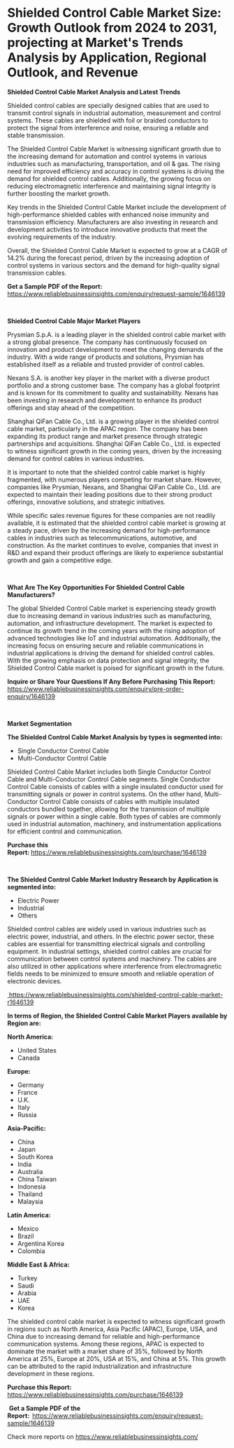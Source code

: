 <p><h1>Shielded Control Cable Market Size: Growth Outlook from 2024 to 2031, projecting at Market's Trends Analysis by Application, Regional Outlook, and Revenue</h1></p><p><strong>Shielded Control Cable Market Analysis and Latest Trends</strong></p>
<p><p>Shielded control cables are specially designed cables that are used to transmit control signals in industrial automation, measurement and control systems. These cables are shielded with foil or braided conductors to protect the signal from interference and noise, ensuring a reliable and stable transmission.</p><p>The Shielded Control Cable Market is witnessing significant growth due to the increasing demand for automation and control systems in various industries such as manufacturing, transportation, and oil & gas. The rising need for improved efficiency and accuracy in control systems is driving the demand for shielded control cables. Additionally, the growing focus on reducing electromagnetic interference and maintaining signal integrity is further boosting the market growth.</p><p>Key trends in the Shielded Control Cable Market include the development of high-performance shielded cables with enhanced noise immunity and transmission efficiency. Manufacturers are also investing in research and development activities to introduce innovative products that meet the evolving requirements of the industry.</p><p>Overall, the Shielded Control Cable Market is expected to grow at a CAGR of 14.2% during the forecast period, driven by the increasing adoption of control systems in various sectors and the demand for high-quality signal transmission cables.</p></p>
<p><strong>Get a Sample PDF of the Report:&nbsp;</strong> <a href="https://www.reliablebusinessinsights.com/enquiry/request-sample/1646139">https://www.reliablebusinessinsights.com/enquiry/request-sample/1646139</a></p>
<p>&nbsp;</p>
<p><strong>Shielded Control Cable Major Market Players</strong></p>
<p><p>Prysmian S.p.A. is a leading player in the shielded control cable market with a strong global presence. The company has continuously focused on innovation and product development to meet the changing demands of the industry. With a wide range of products and solutions, Prysmian has established itself as a reliable and trusted provider of control cables.</p><p>Nexans S.A. is another key player in the market with a diverse product portfolio and a strong customer base. The company has a global footprint and is known for its commitment to quality and sustainability. Nexans has been investing in research and development to enhance its product offerings and stay ahead of the competition.</p><p>Shanghai QiFan Cable Co., Ltd. is a growing player in the shielded control cable market, particularly in the APAC region. The company has been expanding its product range and market presence through strategic partnerships and acquisitions. Shanghai QiFan Cable Co., Ltd. is expected to witness significant growth in the coming years, driven by the increasing demand for control cables in various industries.</p><p>It is important to note that the shielded control cable market is highly fragmented, with numerous players competing for market share. However, companies like Prysmian, Nexans, and Shanghai QiFan Cable Co., Ltd. are expected to maintain their leading positions due to their strong product offerings, innovative solutions, and strategic initiatives.</p><p>While specific sales revenue figures for these companies are not readily available, it is estimated that the shielded control cable market is growing at a steady pace, driven by the increasing demand for high-performance cables in industries such as telecommunications, automotive, and construction. As the market continues to evolve, companies that invest in R&D and expand their product offerings are likely to experience substantial growth and gain a competitive edge.</p></p>
<p>&nbsp;</p>
<p><strong>What Are The Key Opportunities For Shielded Control Cable Manufacturers?</strong></p>
<p><p>The global Shielded Control Cable market is experiencing steady growth due to increasing demand in various industries such as manufacturing, automation, and infrastructure development. The market is expected to continue its growth trend in the coming years with the rising adoption of advanced technologies like IoT and industrial automation. Additionally, the increasing focus on ensuring secure and reliable communications in industrial applications is driving the demand for shielded control cables. With the growing emphasis on data protection and signal integrity, the Shielded Control Cable market is poised for significant growth in the future.</p></p>
<p><strong>Inquire or Share Your Questions If Any Before Purchasing This Report:</strong> <a href="https://www.reliablebusinessinsights.com/enquiry/pre-order-enquiry/1646139">https://www.reliablebusinessinsights.com/enquiry/pre-order-enquiry/1646139</a></p>
<p>&nbsp;</p>
<p><strong>Market Segmentation</strong></p>
<p><strong>The Shielded Control Cable Market Analysis by types is segmented into:</strong></p>
<p><ul><li>Single Conductor Control Cable</li><li>Multi-Conductor Control Cable</li></ul></p>
<p><p>Shielded Control Cable Market includes both Single Conductor Control Cable and Multi-Conductor Control Cable segments. Single Conductor Control Cable consists of cables with a single insulated conductor used for transmitting signals or power in control systems. On the other hand, Multi-Conductor Control Cable consists of cables with multiple insulated conductors bundled together, allowing for the transmission of multiple signals or power within a single cable. Both types of cables are commonly used in industrial automation, machinery, and instrumentation applications for efficient control and communication.</p></p>
<p><strong>Purchase this Report:&nbsp;</strong><a href="https://www.reliablebusinessinsights.com/purchase/1646139">https://www.reliablebusinessinsights.com/purchase/1646139</a></p>
<p>&nbsp;</p>
<p><strong>The Shielded Control Cable Market Industry Research by Application is segmented into:</strong></p>
<p><ul><li>Electric Power</li><li>Industrial</li><li>Others</li></ul></p>
<p><p>Shielded control cables are widely used in various industries such as electric power, industrial, and others. In the electric power sector, these cables are essential for transmitting electrical signals and controlling equipment. In industrial settings, shielded control cables are crucial for communication between control systems and machinery. The cables are also utilized in other applications where interference from electromagnetic fields needs to be minimized to ensure smooth and reliable operation of electronic devices.</p></p>
<p><a href="https://www.reliablebusinessinsights.com/shielded-control-cable-market-r1646139">&nbsp;https://www.reliablebusinessinsights.com/shielded-control-cable-market-r1646139</a></p>
<p><strong>In terms of Region, the Shielded Control Cable Market Players available by Region are:</strong></p>
<p>
    <p> <strong> North America: </strong>
        <ul>
            <li>United States</li>
            <li>Canada</li>
        </ul>
        </p> 
    <p> <strong> Europe: </strong>
        <ul>
            <li>Germany</li>
            <li>France</li>
            <li>U.K.</li>
            <li>Italy</li>
            <li>Russia</li>
        </ul>
        </p> 
    <p> <strong> Asia-Pacific: </strong>
        <ul>
            <li>China</li>
            <li>Japan</li>
            <li>South Korea</li>
            <li>India</li>
            <li>Australia</li>
            <li>China Taiwan</li>
            <li>Indonesia</li>
            <li>Thailand</li>
            <li>Malaysia</li>
        </ul>
        </p> 
    <p> <strong> Latin America: </strong>
        <ul>
            <li>Mexico</li>
            <li>Brazil</li>
            <li>Argentina Korea</li>
            <li>Colombia</li>
        </ul>
        </p> 
    <p> <strong> Middle East & Africa: </strong>
        <ul>
            <li>Turkey</li>
            <li>Saudi</li>
            <li>Arabia</li>
            <li>UAE</li>
            <li>Korea</li>
        </ul>
    </p>
    </p>
<p><p>The shielded control cable market is expected to witness significant growth in regions such as North America, Asia Pacific (APAC), Europe, USA, and China due to increasing demand for reliable and high-performance communication systems. Among these regions, APAC is expected to dominate the market with a market share of 35%, followed by North America at 25%, Europe at 20%, USA at 15%, and China at 5%. This growth can be attributed to the rapid industrialization and infrastructure development in these regions.</p></p>
<p><strong>Purchase this Report: </strong><a href="https://www.reliablebusinessinsights.com/purchase/1646139">https://www.reliablebusinessinsights.com/purchase/1646139</a></p>
<p>&nbsp;<strong>Get a Sample PDF of the Report:&nbsp;&nbsp;</strong><a href="https://www.reliablebusinessinsights.com/enquiry/request-sample/1646139">https://www.reliablebusinessinsights.com/enquiry/request-sample/1646139</a></p>
<p><strong></strong></p>
<p>Check more reports on <a href="https://www.reliablebusinessinsights.com/">https://www.reliablebusinessinsights.com/</a></p>